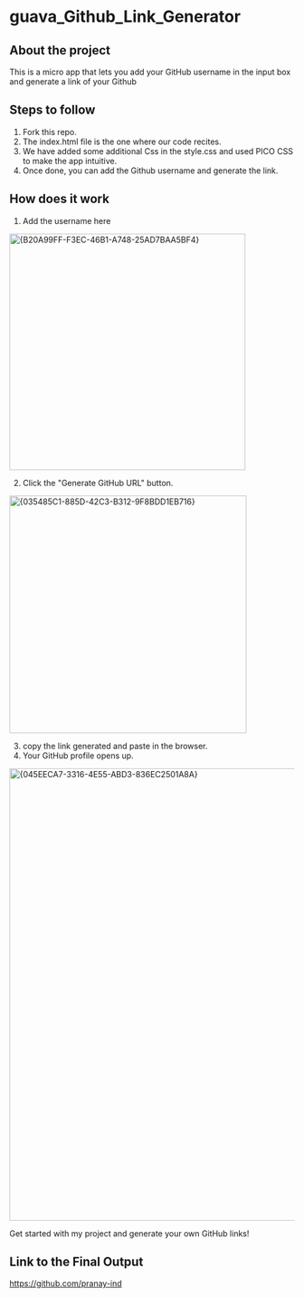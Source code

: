 # guava_Github_Link_Generator
## About the project
This is a micro app that lets you add your GitHub username in the input box and generate a link of your Github

## Steps to follow
1. Fork this repo.
2. The index.html file is the one where our code recites.
3. We have added some additional Css in the style.css and used PICO CSS to make the app intuitive.
4. Once done, you can add the Github username and generate the link.


## How does it work
1. Add the username here
<img width="417" alt="{B20A99FF-F3EC-46B1-A748-25AD7BAA5BF4}" src="https://github.com/user-attachments/assets/0b50e203-b666-4ee4-a174-1a3f52567bd2" />

2. Click the "Generate GitHub URL" button.
  <img width="419" alt="{035485C1-885D-42C3-B312-9F8BDD1EB716}" src="https://github.com/user-attachments/assets/8ba0a5a9-1423-4cd0-8fbd-2d121daedd08" />

3. copy the link generated and paste in the browser.
4. Your GitHub profile opens up.
<img width="798" alt="{045EECA7-3316-4E55-ABD3-836EC2501A8A}" src="https://github.com/user-attachments/assets/a0e1acb3-abec-48b5-99cb-e0ad87a0ff70" />

Get started with my project and generate your own GitHub links!

## Link to the Final Output
https://github.com/pranay-ind





